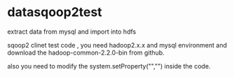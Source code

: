 # datasqoop2test

extract data from mysql and import into hdfs

sqoop2 clinet test code , you need hadoop2.x.x and mysql environment and download the hadoop-common-2.2.0-bin from github.

also you need to modify the system.setProperty("","") inside the code.
